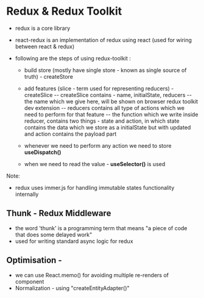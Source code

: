 # Redux & Redux Toolkit

- redux is a core library
- react-redux is an implementation of redux using react (used for wiring between react & redux)

- following are the steps of using redux-toolkit :
  - build store (mostly have single store - known as single source of truth) - createStore

  - add features (slice - term used for representing reducers) - createSlice
    -- createSlice contains - name, initialState, reducers
    -- the name which we give here, will be shown on browser redux toolkit dev extension
    -- reducers contains all type of actions which we need to perform for that feature
    -- the function which we write inside reducer, contains two things - state and action, in which state contains the data which we store as a initialState but with updated and action contains the payload part

  - whenever we need to perform any action we need to store **useDispatch()**
  - when we need to read the value - **useSelector()** is used

Note:

- redux uses immer.js for handling immutable states functionality internally

## Thunk - Redux Middleware

- the word 'thunk' is a programming term that means "a piece of code that does some delayed work"
- used for writing standard async logic for redux

## Optimisation -

- we can use React.memo() for avoiding multiple re-renders of component
- Normalization - using "createEntityAdapter()"
